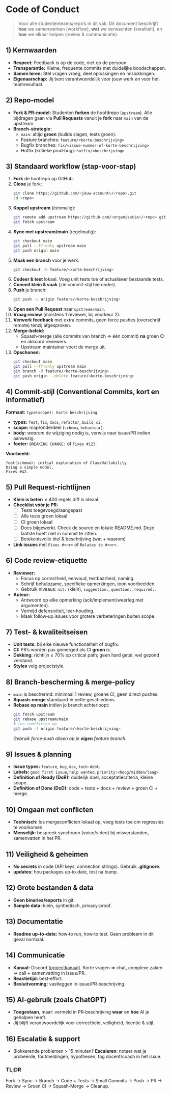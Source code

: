 # Code of Conduct
> Voor alle studententeams/repo’s in dit vak. Dit document beschrijft **hoe** we samenwerken (workflow), **wat** we verwachten (kwaliteit), en **hoe** we elkaar helpen (review & communicatie).

## 1) Kernwaarden
* **Respect:** Feedback is op de code, niet op de persoon.
* **Transparantie:** Kleine, frequente commits met duidelijke boodschappen.
* **Samen leren:** Stel vragen vroeg, deel oplossingen en mislukkingen.
* **Eigenaarschap:** Jij bent verantwoordelijk voor jouw werk *en* voor het teamresultaat.

## 2) Repo‑model
* **Fork & PR‑model:** Studenten **forken** de hoofdrepo (`upstream`). Alle bijdragen gaan via **Pull Requests** vanuit je **fork** naar `main` van de upstream.
* **Branch‑strategie:**
  * `main`: altijd **groen** (builds slagen, tests groen).
  * Feature branches: `feature/<korte‑beschrijving>`
  * Bugfix branches: `fix/<issue‑nummer‑of‑korte‑beschrijving>`
  * Hotfix (kritieke prod‑bug): `hotfix/<beschrijving>`

## 3) Standaard workflow (stap‑voor‑stap)
1. **Fork** de hoofrepo op GitHub.
2. **Clone** je fork:
   ```bash
   git clone https://github.com/<jouw-account>/<repo>.git
   cd <repo>
   ```
3. **Koppel upstream** (éénmalig):
   ```bash
   git remote add upstream https://github.com/<organisatie>/<repo>.git
   git fetch upstream
   ```
4. **Sync met upstream/main** (regelmatig):
   ```bash
   git checkout main
   git pull --ff-only upstream main
   git push origin main
   ```
5. **Maak een branch** voor je werk:
   ```bash
   git checkout -b feature/<korte-beschrijving>
   ```
6. **Codeer & test** lokaal. Voeg unit tests toe of actualiseer bestaande tests.
7. **Commit klein & vaak** (zie commit‑stijl hieronder).
8. **Push** je branch:
   ```bash
   git push -u origin feature/<korte-beschrijving>
   ```
9. **Open een Pull Request** naar `upstream/main`.
10. **Vraag review** (minstens 1 reviewer, bij voorkeur 2).
11. **Verwerk feedback** met extra commits, geen force pushes (overschrijf remote) tenzij afgesproken.
12. **Merge‑beleid:**
    * Squash‑merge (alle commits van branch => één commit) **na** groen CI en akkoord reviewers.
    * Upstream maintainer voert de merge uit.
13. **Opschonen:**
    ```bash
    git checkout main
    git pull --ff-only upstream main
    git branch -d feature/<korte-beschrijving>
    git push origin --delete feature/<korte-beschrijving>
    ```
## 4) Commit‑stijl (Conventional Commits, kort en informatief)
**Formaat:** `type(scope): korte beschrijving`
* **types:** `feat`, `fix`, `docs`, `refactor`, `build`, `ci`.
* **scope:**  map/onderdeel (`schema`, `behaviour`).
* **body:** *waarom* de wijziging nodig is, verwijs naar issue/PR indien aanwezig.
* **footer:** `BREAKING CHANGE:` of `Fixes #123`.

**Voorbeeld:**
```
feat(schema): initial explanation of ClassNullability
Using a simple model.
Fixes #42.
```

## 5) Pull Request‑richtlijnen
* **Klein is beter:** ≤ 400 regels diff is ideaal.
* **Checklist vóór je PR:**
  * [ ] Tests toegevoegd/aangepast
  * [ ] Alle tests groen lokaal
  * [ ] CI groen lokaal
  * [ ] Docs bijgewerkt. Check de source en lokale README.md. Deze laatste hoeft niet in commit te zitten.
  * [ ] Betekenisvolle titel & beschrijving (wat + waarom)
* **Link issues** met `Fixes #<nr>` of `Relates to #<nr>`.

## 6) Code review‑etiquette
* **Reviewer:**
  * Focus op correctheid, eenvoud, testbaarheid, naming.
  * Schrijf behulpzame, specifieke opmerkingen, toon voorbeelden.
  * Gebruik niveaus: `nit:` (klein), `suggestion:`, `question:`, `required:`.
* **Auteur:**
  * Antwoord op elke opmerking (ack/implement/weerleg met argumenten).
  * Vermijd defensiviteit, leer‑houding.
  * Maak follow‑up issues voor grotere verbeteringen buiten scope.

## 7) Test- & kwaliteitseisen
* **Unit tests:** bij elke nieuwe functionaliteit of bugfix.
* **CI:** PR’s worden pas gemerged als CI **groen** is.
* **Dekking:** richtlijn ≥ 70% op critical path; geen hard getal, wel gezond verstand.
* **Styles** volg projectstyle.

## 8) Branch‑bescherming & merge‑policy
* `main` is beschermd: minimaal 1 review, groene CI, geen direct pushes.
* **Squash‑merge** standaard => nette geschiedenis.
* **Rebase op main** indien je branch achterloopt:
  ```bash
  git fetch upstream
  git rebase upstream/main
  # los conflicten op
  git push -f origin feature/<korte-beschrijving>
  ```
  *Gebruik force‑push alleen op je **eigen** feature branch.*

## 9) Issues & planning
* **Issue types:** `feature`, `bug`, `doc`, `tech‑debt`.
* **Labels:** `good first issue`, `help wanted`, `priority:<hoog/midden/laag>`.
* **Definition of Ready (DoR):** duidelijk doel, acceptatiecriteria, kleine scope.
* **Definition of Done (DoD):** code + tests + docs + review + groen CI + merge.

## 10) Omgaan met conflicten
* **Technisch:** los mergeconflicten lokaal op, voeg tests toe om regressies te voorkomen.
* **Menselijk:** bespreek synchroon (voice/video) bij misverstanden, samenvatten in het PR.

## 11) Veiligheid & geheimen
* **No secrets** in code (API keys, connection strings). Gebruik **.gitignore**.
* **updates:** hou packages up‑to‑date, test na bump.

## 12) Grote bestanden & data
* **Geen binaries/exports** in git.
* **Sample data:** klein, synthetisch, privacy‑proof.

## 13) Documentatie
* **Readme up‑to‑date:** how‑to run, how‑to test. Geen probleem in dit geval normaal.

## 14) Communicatie
* **Kanaal:** Discord ([projectkanaal](https://discord.com/channels/707489155835232276/1404303820573380780)). Korte vragen => chat, complexe zaken => call + samenvatting in issue/PR.
* **Reactietijd:** best‑effort.
* **Besluitvorming:** vastleggen in issue/PR‑beschrijving.

## 15) AI‑gebruik (zoals ChatGPT)

* **Toegestaan**, maar: vermeld in PR‑beschrijving **waar** en **hoe** AI je geholpen heeft.
* Jij blijft verantwoordelijk voor correctheid, veiligheid, licentie & stijl.

## 16) Escalatie & support

* Blokkerende problemen > 15 minuten? **Escaleren**: noteer wat je probeerde, foutmeldingen, hypothesen; tag docent/coach in het issue.

### TL;DR
Fork → Sync → Branch → Code + Tests → Small Commits → Push → PR → Review → Groen CI → Squash‑Merge → Cleanup.

